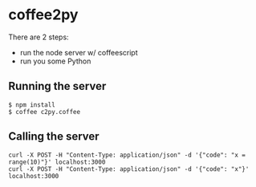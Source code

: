 # coffee2py
There are 2 steps:
- run the node server w/ coffeescript
- run you some Python

## Running the server

    $ npm install
    $ coffee c2py.coffee

## Calling the server

    curl -X POST -H "Content-Type: application/json" -d '{"code": "x = range(10)"}' localhost:3000
    curl -X POST -H "Content-Type: application/json" -d '{"code": "x"}' localhost:3000

